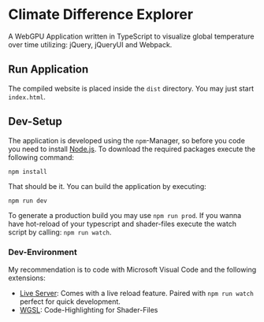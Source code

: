 # Climate Difference Explorer
A WebGPU Application written in TypeScript to visualize global temperature over time utilizing: jQuery, jQueryUI and Webpack.

## Run Application
The compiled website is placed inside the `dist` directory. You may just start `index.html`.

## Dev-Setup
The application is developed using the `npm`-Manager, so before you code you need to install [Node.js](https://nodejs.org/en/). To download the required packages execute the following command:
```
npm install 
```

That should be it. You can build the application by executing:
```
npm run dev
```

To generate a production build you may use `npm run prod`. If you wanna have hot-reload of your typescript and shader-files execute the watch script by calling: `npm run watch`.

### Dev-Environment
My recommendation is to code with Microsoft Visual Code and the following extensions:
* [Live Server](https://marketplace.visualstudio.com/items?itemName=ritwickdey.LiveServer): Comes with a live reload feature. Paired with `npm run watch` perfect for quick development.
* [WGSL](https://marketplace.visualstudio.com/items?itemName=PolyMeilex.wgsl): Code-Highlighting for Shader-Files

